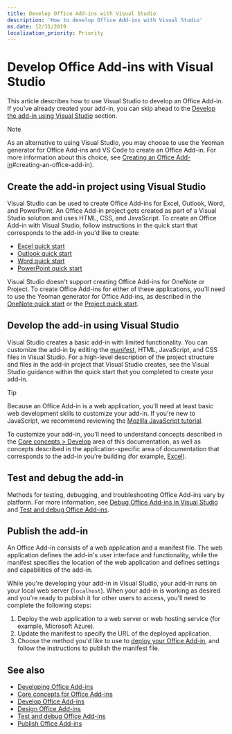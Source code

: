 ```yaml
---
title: Develop Office Add-ins with Visual Studio
description: 'How to develop Office Add-ins with Visual Studio'
ms.date: 12/31/2019
localization_priority: Priority
---
```


# Develop Office Add-ins with Visual Studio

This article describes how to use Visual Studio to develop an Office Add-in. If you've already created your add-in, you can skip ahead to the [Develop the add-in using Visual Studio](#develop-the-add-in-using-visual-studio) section.

> [!NOTE]
> As an alternative to using Visual Studio, you may choose to use the Yeoman generator for Office Add-ins and VS Code to create an Office Add-in. For more information about this choice, see [Creating an Office Add-in](../develop/develop-overview.md)#creating-an-office-add-in).

## Create the add-in project using Visual Studio

Visual Studio can be used to create Office Add-ins for Excel, Outlook, Word, and PowerPoint. An Office Add-in project gets created as part of a Visual Studio solution and uses HTML, CSS, and JavaScript. To create an Office Add-in with Visual Studio, follow instructions in the quick start that corresponds to the add-in you'd like to create:

- [Excel quick start](../quickstarts/excel-quickstart-jquery.md?tabs=visualstudio)
- [Outlook quick start](../quickstarts/outlook-quickstart.md?tabs=visualstudio)
- [Word quick start](../quickstarts/word-quickstart.md?tabs=visualstudio)
- [PowerPoint quick start](../quickstarts/powerpoint-quickstart.md?tabs=visualstudio)

Visual Studio doesn't support creating Office Add-ins for OneNote or Project. To create Office Add-ins for either of these applications, you'll need to use the Yeoman generator for Office Add-ins, as described in the [OneNote quick start](../quickstarts/onenote-quickstart.md) or the [Project quick start](../quickstarts/project-quickstart.md).

## Develop the add-in using Visual Studio

Visual Studio creates a basic add-in with limited functionality. You can customize the add-in by editing the [manifest](add-in-manifests.md), HTML, JavaScript, and CSS files in Visual Studio. For a high-level description of the project structure and files in the add-in project that Visual Studio creates, see the Visual Studio guidance within the quick start that you completed to create your add-in. 

> [!TIP]
> Because an Office Add-in is a web application, you'll need at least basic web development skills to customize your add-in. If you're new to JavaScript, we recommend reviewing the [Mozilla JavaScript tutorial](https://developer.mozilla.org/docs/Web/JavaScript/Guide/Introduction).

To customize your add-in, you'll need to understand concepts described in the [Core concepts > Develop](develop-overview.md) area of this documentation, as well as concepts described in the application-specific area of documentation that corresponds to the add-in you're building (for example, [Excel](../excel/index.yml)). 

## Test and debug the add-in

Methods for testing, debugging, and troubleshooting Office Add-ins vary by platform. For more information, see [Debug Office Add-ins in Visual Studio](debug-office-add-ins-in-visual-studio.md) and [Test and debug Office Add-ins](../testing/test-debug-office-add-ins.md).

## Publish the add-in

An Office Add-in consists of a web application and a manifest file. The web application defines the add-in's user interface and functionality, while the manifest specifies the location of the web application and defines settings and capabilities of the add-in.

While you're developing your add-in in Visual Studio, your add-in runs on your local web server (`localhost`). When your add-in is working as desired and you're ready to publish it for other users to access, you'll need to complete the following steps:

1. Deploy the web application to a web server or web hosting service (for example, Microsoft Azure).
2. Update the manifest to specify the URL of the deployed application. 
3. Choose the method you'd like to use to [deploy your Office Add-in](../publish/publish.md), and follow the instructions to publish the manifest file.

## See also

- [Developing Office Add-ins](../develop/develop-overview.md)
- [Core concepts for Office Add-ins](../overview/core-concepts-office-add-ins.md)
- [Develop Office Add-ins](../develop/develop-overview.md)
- [Design Office Add-ins](../design/add-in-design.md)
- [Test and debug Office Add-ins](../testing/test-debug-office-add-ins.md)
- [Publish Office Add-ins](../publish/publish.md)
